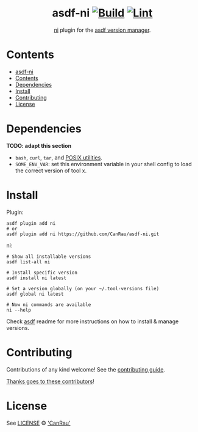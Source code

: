 <div align="center">

# asdf-ni [![Build](https://github.com/CanRau/asdf-ni/actions/workflows/build.yml/badge.svg)](https://github.com/CanRau/asdf-ni/actions/workflows/build.yml) [![Lint](https://github.com/CanRau/asdf-ni/actions/workflows/lint.yml/badge.svg)](https://github.com/CanRau/asdf-ni/actions/workflows/lint.yml)

[ni](https://github.com/antfu/ni) plugin for the [asdf version manager](https://asdf-vm.com).

</div>

# Contents

- [asdf-ni ](#asdf-ni--)
- [Contents](#contents)
- [Dependencies](#dependencies)
- [Install](#install)
- [Contributing](#contributing)
- [License](#license)

# Dependencies

**TODO: adapt this section**

- `bash`, `curl`, `tar`, and [POSIX utilities](https://pubs.opengroup.org/onlinepubs/9699919799/idx/utilities.html).
- `SOME_ENV_VAR`: set this environment variable in your shell config to load the correct version of tool x.

# Install

Plugin:

```shell
asdf plugin add ni
# or
asdf plugin add ni https://github.com/CanRau/asdf-ni.git
```

ni:

```shell
# Show all installable versions
asdf list-all ni

# Install specific version
asdf install ni latest

# Set a version globally (on your ~/.tool-versions file)
asdf global ni latest

# Now ni commands are available
ni --help
```

Check [asdf](https://github.com/asdf-vm/asdf) readme for more instructions on how to
install & manage versions.

# Contributing

Contributions of any kind welcome! See the [contributing guide](contributing.md).

[Thanks goes to these contributors](https://github.com/CanRau/asdf-ni/graphs/contributors)!

# License

See [LICENSE](LICENSE) © ['CanRau'](https://github.com/CanRau/)

